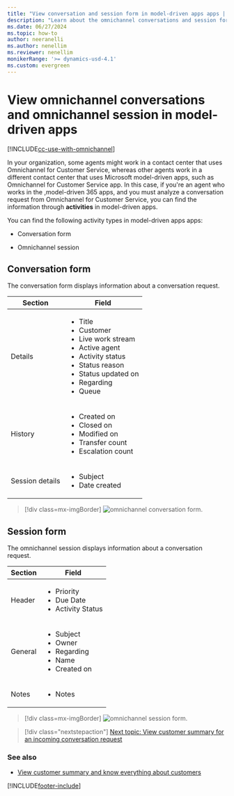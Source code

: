 ```yaml
---
title: "View conversation and session form in model-driven apps apps | MicrosoftDocs"
description: "Learn about the omnichannel conversations and session forms that users (agents and supervisors) who are not part of can Omnichannel for Customer Service can under the Activities in model-driven apps apps."
ms.date: 06/27/2024
ms.topic: how-to
author: neeranelli
ms.author: nenellim
ms.reviewer: nenellim
monikerRange: '>= dynamics-usd-4.1'
ms.custom: evergreen
---
```


# View omnichannel conversations and omnichannel session in model-driven apps

[!INCLUDE[cc-use-with-omnichannel](../../includes/cc-use-with-omnichannel.md)]

In your organization, some agents might work in a contact center that uses Omnichannel for Customer Service, whereas other agents work in a different contact center that uses Microsoft model-driven apps, such as Omnichannel for Customer Service app. In this case, if you're an agent who works in the ,model-driven 365 apps, and you must analyze a conversation request from Omnichannel for Customer Service, you can find the information through **activities** in model-driven apps.

You can find the following activity types in model-driven apps apps:

 - Conversation form

 - Omnichannel session

## Conversation form

The conversation form displays information about a conversation request.

| Section         | Field            |
|-----------------|-------------------|
| Details         | <ul> <li>Title</li> <li>Customer</li> <li>Live work stream</li> <li>Active agent</li>  <li>Activity status</li> <li>Status reason</li> <li>Status updated on</li> <li>Regarding</li> <li>Queue</li> </ul> |
| History         | <ul> <li>Created on</li> <li>Closed on</li> <li>Modified on</li> <li>Transfer count</li> <li>Escalation count</li> </ul> |
| Session details | <ul> <li>Subject</li> <li>Date created</li> </ul> |

> [!div class=mx-imgBorder]
> ![omnichannel conversation form.](../../customer-service/media/oc-crm-conversation-form.png "omnichannel conversation form")  

## Session form

The omnichannel session displays information about a conversation request.

| Section | Field           |
|---------|-----------------|
| Header  | <ul> <li>Priority</li> <li>Due Date</li> <li>Activity Status</li> </ul> |
| General | <ul> <li>Subject</li> <li>Owner</li> <li>Regarding</li> <li>Name</li> <li>Created on</li> </ul>|
| Notes   | <ul> <li>Notes</li> </ul> |

> [!div class=mx-imgBorder]
> ![omnichannel session form.](../../customer-service/media/oc-crm-omni-channel-session-form.png "Omnichannel session form") 

> [!div class="nextstepaction"]
> [Next topic: View customer summary for an incoming conversation request](view-customer-summary-incoming-conversation-request.md)

### See also

- [View customer summary and know everything about customers](customer-summary.md)


[!INCLUDE[footer-include](../../includes/footer-banner.md)]

